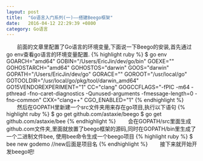 ```yaml
---
layout: post
title:  "Go语言入门系列(一)——搭建Beego框架"
date:   2016-04-12 22:29:39 +0800
category: Go语言
---
```

<p>
　　前面的文章里配置了Go语言的环境变量,下面说一下Beego的安装,首先通过go env查看go语言的环境变量配置.
{% highlight ruby %}
$ go env
GOARCH="amd64"
GOBIN="/Users/EricJin/dev/go/bin"
GOEXE=""
GOHOSTARCH="amd64"
GOHOSTOS="darwin"
GOOS="darwin"
GOPATH="/Users/EricJin/dev/go"
GORACE=""
GOROOT="/usr/local/go"
GOTOOLDIR="/usr/local/go/pkg/tool/darwin_amd64"
GO15VENDOREXPERIMENT="1"
CC="clang"
GOGCCFLAGS="-fPIC -m64 -pthread -fno-caret-diagnostics -Qunused-arguments -fmessage-length=0 -fno-common"
CXX="clang++"
CGO_ENABLED="1"
{% endhighlight %}
　　然后在GOPATH里新建一个src文件夹用来存在go项目,执行以下语句
{% highlight ruby %}
$ go get github.com/astaxie/beego
$ go get github.com/astaxie/bee
{% endhighlight %}
　　会在GOPATH/src里面生成github.com文件夹,里面就放置了beego框架的源码,同时在GOPATH/bin里生成了一个二进制文件bee,
使用bee命令生成一个beego项目
{% highlight ruby %}
$ bee new godemo //new后面是项目名
{% endhighlight %}
　　接下来就开始开发beego吧!
</p>